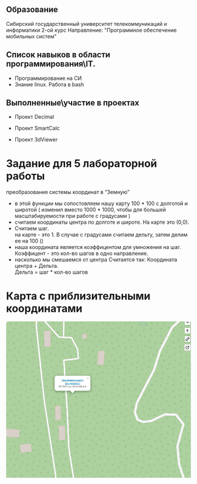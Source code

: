 ## Образование
Сибирский государственный университет телекоммуникаций и информатики
2-ой курс 
Направление: "Программное обеспечение мобильных систем"

##  Список навыков в области программирования\IT.
- Программирование на СИ
- Знание linux. Работа в bash

## Выполненные\участие в проектах
- Проект Decimal 

- Проект SmartCalc

- Проект 3dViewer


# Задание для 5 лабораторной работы
преобразования системы координат в “Земную”

- в этой функции мы сопостовляем нашу карту 100 * 100  с долготой и широтой ( изменил вместо 1000 * 1000, чтобы для большей масштабируемости при работе с градусами )
- считаем координаты центра по долготе и широте. На карте это (0,0). 
- Считаем шаг.    
    на карте - это 1. В случае с градусами считаем дельту, затем делим ее на 100 ()
- наша координата является коэффицентом для умножения на шаг.
  Коэффицент - это кол-во шагов в одно направление.
- насколько мы смешаемся от центра
    Считается так: Координата центра + Дельта.   
    Дельта = шаг * кол-во шагов 


# Карта с приблизительными координатами
<img src = "./img/map.png">